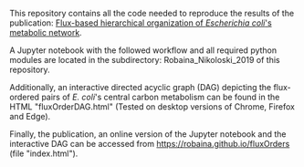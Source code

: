 This repository contains all the code needed to reproduce the results of the publication: <a href="https://www.biorxiv.org/content/10.1101/731356v1" target="_blank">Flux-based hierarchical organization of _Escherichia coli_'s metabolic network</a>.

A Jupyter notebook with the followed workflow and all required python modules are located in the subdirectory: Robaina_Nikoloski_2019 of this repository.

Additionally, an interactive directed acyclic graph (DAG) depicting the flux-ordered pairs of _E. coli_'s central carbon metabolism can be found in the HTML "fluxOrderDAG.html" (Tested on desktop versions of Chrome, Firefox and Edge).

Finally, the publication, an online version of the Jupyter notebook and the interactive DAG can be accessed from https://robaina.github.io/fluxOrders (file "index.html").
